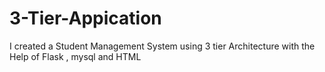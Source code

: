 # 3-Tier-Appication
I created a Student Management System using 3 tier Architecture with the Help of Flask , mysql and HTML
